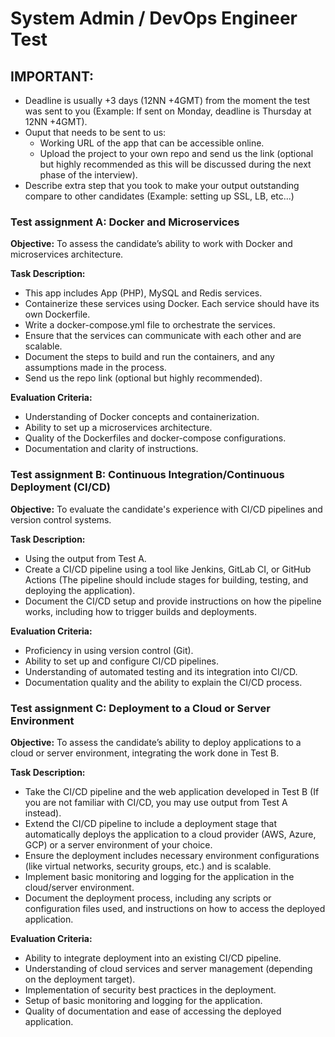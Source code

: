 # System Admin / DevOps Engineer Test

## IMPORTANT:
- Deadline is usually +3 days (12NN +4GMT) from the moment the test was sent to you (Example: If sent on Monday, deadline is Thursday at 12NN +4GMT).
- Ouput that needs to be sent to us:
    - Working URL of the app that can be accessible online.
    - Upload the project to your own repo and send us the link (optional but highly recommended as this will be discussed during the next phase of the interview).
- Describe extra step that you took to make your output outstanding compare to other candidates (Example: setting up SSL, LB, etc...)

### Test assignment A: Docker and Microservices
**Objective:** To assess the candidate’s ability to work with Docker and microservices architecture.

**Task Description:**
- This app includes App (PHP), MySQL and Redis services.
- Containerize these services using Docker. Each service should have its own Dockerfile.
- Write a docker-compose.yml file to orchestrate the services.
- Ensure that the services can communicate with each other and are scalable.
- Document the steps to build and run the containers, and any assumptions made in the process.
- Send us the repo link (optional but highly recommended).

**Evaluation Criteria:**
- Understanding of Docker concepts and containerization.
- Ability to set up a microservices architecture.
- Quality of the Dockerfiles and docker-compose configurations.
- Documentation and clarity of instructions.

### Test assignment B: Continuous Integration/Continuous Deployment (CI/CD)
**Objective:** To evaluate the candidate's experience with CI/CD pipelines and version control systems.

**Task Description:**
- Using the output from Test A. 
- Create a CI/CD pipeline using a tool like Jenkins, GitLab CI, or GitHub Actions (The pipeline should include stages for building, testing, and deploying the application).
- Document the CI/CD setup and provide instructions on how the pipeline works, including how to trigger builds and deployments.

**Evaluation Criteria:**
- Proficiency in using version control (Git).
- Ability to set up and configure CI/CD pipelines.
- Understanding of automated testing and its integration into CI/CD.
- Documentation quality and the ability to explain the CI/CD process.

### Test assignment C: Deployment to a Cloud or Server Environment
**Objective:**  To assess the candidate’s ability to deploy applications to a cloud or server environment, integrating the work done in Test B.

**Task Description:**
- Take the CI/CD pipeline and the web application developed in Test B (If you are not familiar with CI/CD, you may use output from Test A instead).
- Extend the CI/CD pipeline to include a deployment stage that automatically deploys the application to a cloud provider (AWS, Azure, GCP) or a server environment of your choice.
- Ensure the deployment includes necessary environment configurations (like virtual networks, security groups, etc.) and is scalable.
- Implement basic monitoring and logging for the application in the cloud/server environment.
- Document the deployment process, including any scripts or configuration files used, and instructions on how to access the deployed application.

**Evaluation Criteria:**
- Ability to integrate deployment into an existing CI/CD pipeline.
- Understanding of cloud services and server management (depending on the deployment target).
- Implementation of security best practices in the deployment.
- Setup of basic monitoring and logging for the application.
- Quality of documentation and ease of accessing the deployed application.